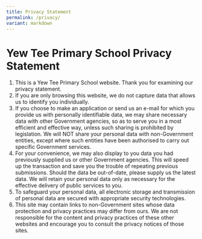 ```yaml
---
title: Privacy Statement
permalink: /privacy/
variant: markdown
---
```

Yew Tee Primary School Privacy Statement
==============

1.	This is a Yew Tee Primary School website. Thank you for examining our privacy statement. <br>
2.	If you are only browsing this website, we do not capture data that allows us to identify you individually. <br>
3.	If you choose to make an application or send us an e-mail for which you provide us with personally identifiable data, we may share necessary data with other Government agencies, so as to serve you in a most efficient and effective way, unless such sharing is prohibited by legislation. We will NOT share your personal data with non-Government entities, except where such entities have been authorised to carry out specific Government services. <br>
4.	For your convenience, we may also display to you data you had previously supplied us or other Government agencies. This will speed up the transaction and save you the trouble of repeating previous submissions. Should the data be out-of-date, please supply us the latest data. We will retain your personal data only as necessary for the effective delivery of public services to you. <br>
5.	To safeguard your personal data, all electronic storage and transmission of personal data are secured with appropriate security technologies. <br>
6.	This site may contain links to non-Government sites whose data protection and privacy practices may differ from ours. We are not responsible for the content and privacy practices of these other websites and encourage you to consult the privacy notices of those sites.<br>